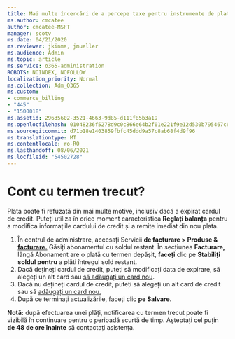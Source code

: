 ```yaml
---
title: Mai multe încercări de a percepe taxe pentru instrumente de plată online
ms.author: cmcatee
author: cmcatee-MSFT
manager: scotv
ms.date: 04/21/2020
ms.reviewer: jkinma, jmueller
ms.audience: Admin
ms.topic: article
ms.service: o365-administration
ROBOTS: NOINDEX, NOFOLLOW
localization_priority: Normal
ms.collection: Adm_O365
ms.custom:
- commerce_billing
- "445"
- "1500018"
ms.assetid: 29635602-3521-4663-9d85-d111f85b3a19
ms.openlocfilehash: 01048236f5278d9c0c866e64b2f01e221f9e12d530b795467c638387b111d85e
ms.sourcegitcommit: d71b18e1403859fbfc45ddd9a57c8ab68f4d9f96
ms.translationtype: MT
ms.contentlocale: ro-RO
ms.lasthandoff: 08/06/2021
ms.locfileid: "54502728"
---
```

# <a name="past-due-account"></a>Cont cu termen trecut?

Plata poate fi refuzată din mai multe motive, inclusiv dacă a expirat cardul de credit. Puteți utiliza în orice moment caracteristica **Reglați balanța** pentru a modifica informațiile cardului de credit și a remite imediat din nou plata.

1. În centrul de administrare, accesați Servicii **de facturare > Produse & [facturare.](https://go.microsoft.com/fwlink/p/?linkid=842054)**
Găsiți abonamentul cu soldul restant. În secțiunea **Facturare,** lângă Abonament are o plată cu termen depășit, **faceți** clic pe **Stabiliți soldul pentru** a plăti întregul sold restant.
2. Dacă dețineți cardul de credit, puteți să modificați data de expirare, să alegeți un alt card sau [să adăugați un card nou](/microsoft-365/commerce/billing-and-payments/manage-payment-methods).
3. Dacă nu dețineți cardul de credit, puteți să alegeți un alt card de credit sau să [adăugați un card nou.](/microsoft-365/commerce/billing-and-payments/manage-payment-methods)
4. După ce terminați actualizările, faceți clic **pe Salvare**.

**Notă:** după efectuarea unei plăți, notificarea cu termen trecut poate fi vizibilă în continuare pentru o perioadă scurtă de timp. Așteptați cel puțin **de 48 de ore înainte** să contactați asistența.
